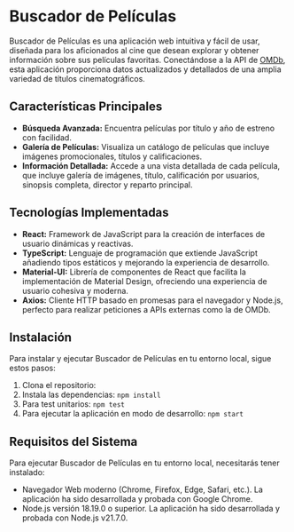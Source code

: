 # Buscador de Películas

Buscador de Películas es una aplicación web intuitiva y fácil de usar, diseñada para los aficionados al cine que desean explorar y obtener información sobre sus películas favoritas. Conectándose a la API de [OMDb](http://www.omdbapi.com/), esta aplicación proporciona datos actualizados y detallados de una amplia variedad de títulos cinematográficos.

## Características Principales

- **Búsqueda Avanzada:** Encuentra películas por título y año de estreno con facilidad.
- **Galería de Películas:** Visualiza un catálogo de películas que incluye imágenes promocionales, títulos y calificaciones.
- **Información Detallada:** Accede a una vista detallada de cada película, que incluye galería de imágenes, título, calificación por usuarios, sinopsis completa, director y reparto principal.

## Tecnologías Implementadas

- **React:** Framework de JavaScript para la creación de interfaces de usuario dinámicas y reactivas.
- **TypeScript:** Lenguaje de programación que extiende JavaScript añadiendo tipos estáticos y mejorando la experiencia de desarrollo.
- **Material-UI:** Librería de componentes de React que facilita la implementación de Material Design, ofreciendo una experiencia de usuario cohesiva y moderna.
- **Axios:** Cliente HTTP basado en promesas para el navegador y Node.js, perfecto para realizar peticiones a APIs externas como la de OMDb.

## Instalación

Para instalar y ejecutar Buscador de Películas en tu entorno local, sigue estos pasos:

1. Clona el repositorio:
2. Instala las dependencias: `npm install`
3. Para test unitarios: `npm test`
4. Para ejecutar la aplicación en modo de desarrollo: `npm start`


## Requisitos del Sistema

Para ejecutar Buscador de Películas en tu entorno local, necesitarás tener instalado:

- Navegador Web moderno (Chrome, Firefox, Edge, Safari, etc.). La aplicación ha sido desarrollada y probada con Google Chrome.
- Node.js versión 18.19.0 o superior. La aplicación ha sido desarrollada y probada con Node.js v21.7.0.